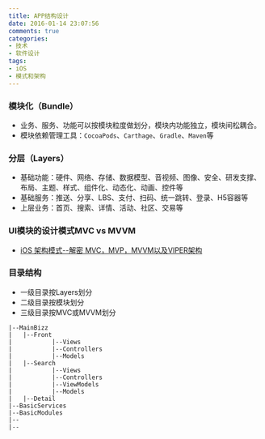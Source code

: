 ```yaml
---
title: APP结构设计
date: 2016-01-14 23:07:56
comments: true
categories:
- 技术
- 软件设计
tags:
- iOS
- 模式和架构
---
```


### 模块化（Bundle）
* 业务、服务、功能可以按模块粒度做划分，模块内功能独立，模块间松耦合。
* 模块依赖管理工具：`CocoaPods`、`Carthage`、`Gradle`、`Maven`等

### 分层（Layers）
* 基础功能：硬件、网络、存储、数据模型、音视频、图像、安全、研发支撑、布局、主题、样式、组件化、动态化、动画、控件等
* 基础服务：推送、分享、LBS、支付、扫码、统一跳转、登录、H5容器等
* 上层业务：首页、搜索、详情、活动、社区、交易等

### UI模块的设计模式MVC vs MVVM
* [iOS 架构模式--解密 MVC，MVP，MVVM以及VIPER架构](http://www.cocoachina.com/ios/20160108/14916.html)

### 目录结构

* 一级目录按Layers划分
* 二级目录按模块划分
* 三级目录按MVC或MVVM划分

```
|--MainBizz
|	|--Front
|      		|--Views
|      		|--Controllers
|      		|--Models
| 	|--Search
|     		|--Views
|      		|--Controllers
|      		|--ViewModels
|      		|--Models
|  	|--Detail
|--BasicServices
|--BasicModules
|--
|--
```